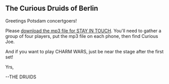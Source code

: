 ## The Curious Druids of Berlin

Greetings Potsdam concertgoers!

Please [download the mp3 file for STAY IN TOUCH](events/lights-out/stay-in-touch.mp3). You'll need to gather a group of four players, put the mp3 file on each phone, then find Curious Joe.

And if you want to play CHARM WARS, just be near the stage after the first set!

Yrs,

--THE DRUIDS
